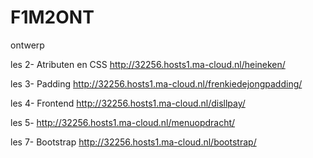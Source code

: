 # F1M2ONT
ontwerp

les 2- Atributen en CSS http://32256.hosts1.ma-cloud.nl/heineken/

les 3- Padding http://32256.hosts1.ma-cloud.nl/frenkiedejongpadding/

les 4- Frontend http://32256.hosts1.ma-cloud.nl/disllpay/

les 5- http://32256.hosts1.ma-cloud.nl/menuopdracht/

les 7- Bootstrap http://32256.hosts1.ma-cloud.nl/bootstrap/

